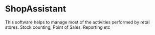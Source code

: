 # ShopAssistant
This software helps to manage most of the activities performed by retail stores. Stock counting, Point of Sales, Reporting etc
